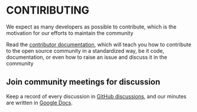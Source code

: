 # CONTIRIBUTING

We expect as many developers as possible to contribute, which is the motivation for our efforts to maintain the community

Read the [contributor documentation](../CONTRIBUTING.md), which will teach you how to contribute to the open source community in a standardized way, be it code, documentation, or even how to raise an issue and discuss it in the community


## Join community meetings for discussion
Keep a record of every discussion in [GitHub discussions](https://github.com/orgs/kubecub/discussions), and our minutes are written in [Google Docs](https://docs.google.com/document/d/1nx8MDpuG74NASx081JcCpxPgDITNTpIIos0DS6Vr9GU/edit?usp=sharing).

